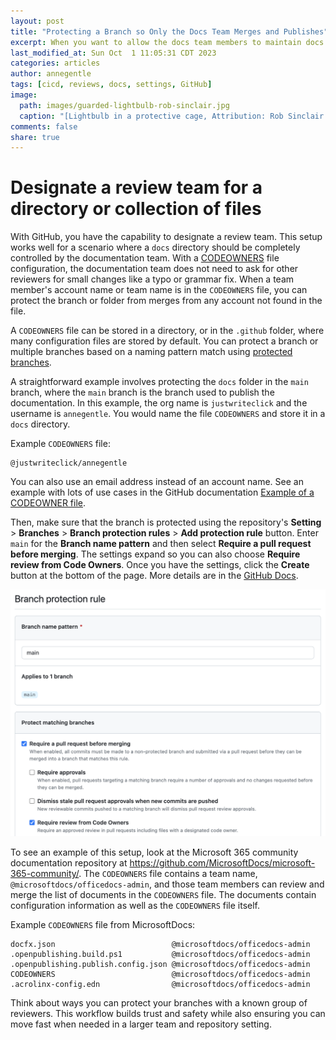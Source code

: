 ```yaml
---
layout: post
title: "Protecting a Branch so Only the Docs Team Merges and Publishes"
excerpt: When you want to allow the docs team members to maintain docs within a code repo, while giving the docs team autonomy over their own reviews and merges, you can use a protected branch and a CODEOWNERS file.
last_modified_at: Sun Oct  1 11:05:31 CDT 2023
categories: articles
author: annegentle
tags: [cicd, reviews, docs, settings, GitHub]
image:
  path: images/guarded-lightbulb-rob-sinclair.jpg
  caption: "[Lightbulb in a protective cage, Attribution: Rob Sinclair.)"
comments: false
share: true
---
```


# Designate a review team for a directory or collection of files

With GitHub, you have the capability to designate a review team. This setup works well for a scenario where a `docs` directory should be completely controlled by the documentation team. With a [CODEOWNERS](https://docs.github.com/en/repositories/managing-your-repositorys-settings-and-features/customizing-your-repository/about-code-owners) file configuration, the documentation team does not need to ask for other reviewers for small changes like a typo or grammar fix. When a team member's account name or team name is in the `CODEOWNERS` file, you can protect the branch or folder from merges from any account not found in the file. 

A `CODEOWNERS` file can be stored in a directory, or in the `.github` folder, where many configuration files are stored by default. You can protect a branch or multiple branches based on a naming pattern match using [protected branches](https://docs.github.com/en/repositories/configuring-branches-and-merges-in-your-repository/managing-protected-branches/about-protected-branches). 

A straightforward example involves protecting the `docs` folder in the `main` branch, where the `main` branch is the branch used to publish the documentation. In this example, the org name is `justwriteclick` and the username is `annegentle`. You would name the file `CODEOWNERS` and store it in a `docs` directory.

Example `CODEOWNERS` file:
```
@justwriteclick/annegentle
```

You can also use an email address instead of an account name. See an example with lots of use cases in the GitHub documentation [Example of a CODEOWNER file](https://docs.github.com/en/repositories/managing-your-repositorys-settings-and-features/customizing-your-repository/about-code-owners#example-of-a-codeowners-file).

Then, make sure that the branch is protected using the repository's **Setting** > **Branches** > **Branch protection rules** > **Add protection rule** button. Enter `main` for the **Branch name pattern** and then select **Require a pull request before merging**. The settings expand so you can also choose **Require review from Code Owners**. Once you have the settings, click the **Create** button at the bottom of the page. More details are in the [GitHub Docs](https://docs.github.com/en/repositories/configuring-branches-and-merges-in-your-repository/managing-protected-branches/about-protected-branches).

<img src="../../images/branch-protection-rule.png" alt="GitHub Branch protection rules settings.">

To see an example of this setup, look at the Microsoft 365 community documentation repository at https://github.com/MicrosoftDocs/microsoft-365-community/. The `CODEOWNERS` file contains a team name, `@microsoftdocs/officedocs-admin`, and those team members can review and merge the list of documents in the `CODEOWNERS` file. The documents contain configuration information as well as the `CODEOWNERS` file itself. 

Example `CODEOWNERS` file from MicrosoftDocs:
```
docfx.json                          @microsoftdocs/officedocs-admin
.openpublishing.build.ps1           @microsoftdocs/officedocs-admin
.openpublishing.publish.config.json @microsoftdocs/officedocs-admin
CODEOWNERS                          @microsoftdocs/officedocs-admin
.acrolinx-config.edn                @microsoftdocs/officedocs-admin
```

Think about ways you can protect your branches with a known group of reviewers. This workflow builds trust and safety while also ensuring you can move fast when needed in a larger team and repository setting. 
